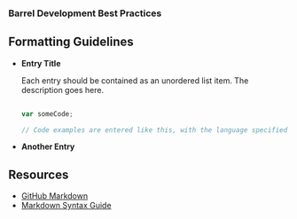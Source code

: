 ### Barrel Development Best Practices

Formatting Guidelines
---------------------


*	**Entry Title**

	Each entry should be contained as an unordered list item. The description goes here.
	
	``` javascript
	
	var someCode;
	
	// Code examples are entered like this, with the language specified for syntax highlighting
	
	```
	
*	**Another Entry**


Resources
---------

- [GitHub Markdown](https://help.github.com/articles/github-flavored-markdown)
- [Markdown Syntax Guide](http://daringfireball.net/projects/markdown/syntax)